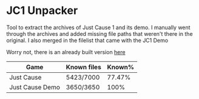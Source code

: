 # JC1 Unpacker
Tool to extract the archives of Just Cause 1 and its demo.
I manually went through the archives and added missing file paths that weren't there in the original. I also merged in the filelist that came with the JC1 Demo

Worry not, there is an already built version [here](https://github.com/LukeJC3/JC1-Unpacker/releases)

| Game   | Known files   | Known%   |
|---      |---    |---    |
| Just Cause | 5423/7000 | 77.47%
| Just Cause Demo | 3650/3650 | 100%
